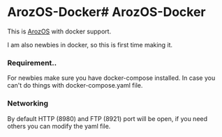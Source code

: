 # ArozOS-Docker# ArozOS-Docker
This is [ArozOS](https://github.com/tobychui/arozos) with docker support.

I am also newbies in docker, so this is first time making it.

### Requirement..
For newbies make sure you have docker-compose installed. In case you can't do things with docker-compose.yaml file.

### Networking
By default HTTP (8980) and FTP (8921) port will be open, if you need others you can modify the yaml file.
